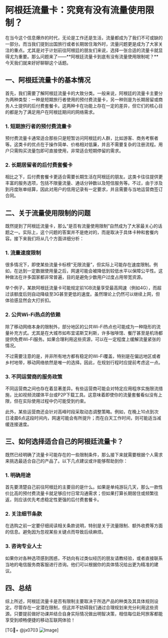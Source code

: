 # 阿根廷流量卡：究竟有没有流量使用限制？

在当今这个信息爆炸的时代，无论是工作还是生活，流量都成为了我们不可或缺的一部分。而当我们提到出国旅行或者长期居住海外时，流量问题更是成为了大家关注的重点。尤其是对于计划前往阿根廷的朋友们来说，选择一张合适的流量卡就显得尤为重要。那么问题来了——**阿根廷流量卡到底有没有流量使用限制呢？**今天我们就来好好聊聊这个话题。

## 一、阿根廷流量卡的基本情况

首先，我们需要了解阿根廷流量卡的大致分类。一般来说，阿根廷的流量卡主要分为两种类型：一种是短期旅行者使用的预付费流量卡，另一种则是为长期居留或商务人士提供的后付费套餐卡。这两种卡在功能上存在一定的差异，但它们的核心目的都是为了满足用户在阿根廷期间的网络需求。

### 1. 短期旅行者的预付费流量卡

预付费流量卡通常适合那些只是短暂访问阿根廷的人群，比如游客、商务考察者等。这类卡的优点在于操作简单、价格相对低廉，并且不需要复杂的注册流程。用户只需购买流量包即可直接使用，非常适合短期停留的需求。

### 2. 长期居留者的后付费套餐卡

相比之下，后付费套餐卡更适合需要长期生活在阿根廷的朋友。这类卡往往提供更丰富的服务选项，包括不限量流量、通话分钟数以及短信服务等。不过，由于涉及到月度账单结算，因此对用户的信用记录有一定要求，并且需要与当地运营商签订合同。

## 二、关于流量使用限制的问题

既然提到了阿根廷流量卡，那么“是否有流量使用限制”自然成为了大家最关心的话题之一。实际上，这个问题的答案并不是绝对的，而是取决于具体卡种和套餐内容。接下来我们将从几个方面详细分析：

### 1. 流量速度限制

很多情况下，即使某些流量卡标榜“无限流量”，但实际上可能存在速度限制。例如，在达到一定数据使用量之后，网速可能会被降低到较低水平以保障公平性。这种做法在许多国家都非常普遍，目的是避免少数用户过度占用带宽资源。

举个例子，某款阿根廷流量卡可能规定前1GB流量享受最高网速（例如4G），而超过该额度后则自动降级至3G甚至更低的速度。虽然理论上仍然可以继续上网，但体验感显然会大打折扣。

### 2. 公共Wi-Fi热点的依赖

除了移动网络本身的限制外，部分地区的公共Wi-Fi热点也可能成为一种隐形的流量补充方式。尤其是在大城市如布宜诺斯艾利斯，许多咖啡馆、餐厅甚至是机场都提供免费Wi-Fi服务。如果合理利用这些资源，可以在一定程度上缓解流量紧张的情况。

不过需要注意的是，并非所有地方都有稳定的Wi-Fi覆盖，特别是在偏远地区或者乡村地带，移动网络依然是唯一的选择。因此，在规划行程时应提前考虑这一点。

### 3. 不同运营商的服务政策

不同运营商之间也存在着显著差异。有些运营商可能会对特定应用程序实施限流措施，比如视频流媒体平台或P2P下载工具。这意味着即使你的流量套餐看似没有上限，但在实际使用过程中仍可能受到约束。

此外，某些运营商还会针对高峰时段采取动态调整策略。例如，在晚上10点到次日凌晨6点这段时间内，网速可能会有所提升；而在白天工作时间，则可能适当减缓连接速度。

## 三、如何选择适合自己的阿根廷流量卡？

既然已经明确了流量卡可能存在的一些限制条件，那么接下来就需要根据个人需求来挑选最适合自己的产品了。以下几点建议或许能够帮助到你：

### 1. 明确用途

首先要清楚自己前往阿根廷的主要目的是什么。如果是单纯游玩几天，那么一款性价比高的预付费流量卡就足够应付日常沟通需求；但如果打算长期居住或频繁往返，则应该优先考虑稳定性更强的后付费套餐卡。

### 2. 关注细节条款

在选购之前一定要仔细阅读相关条款说明，特别是关于流量限制、额外收费等方面的信息。避免因为忽视某些关键点而导致后续麻烦。

### 3. 咨询专业人士

如果你对各种选项感到困惑，不妨向有过类似经历的朋友请教经验，或者直接联系当地的电信服务商客服进行咨询。他们可以根据你的具体情况给出更为精准的建议。

## 四、总结

综上所述，阿根廷流量卡是否有限制主要取决于所选产品的种类及其具体规则设定。尽管存在一定潜在限制，但这并不妨碍我们通过合理规划来充分利用这些资源。只要提前做好功课并结合自身实际情况做出明智决策，相信每位赴阿旅客都能享受到顺畅便捷的移动互联网体验！

[TG💪+ @jx0703 ![Image](https://github.com/user-attachments/assets/dbca1d08-cadb-493c-b0ec-ad6f7a83f270)]